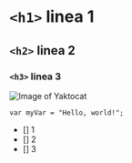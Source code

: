 #  `<h1>` linea 1

## `<h2>` linea 2

### `<h3>` linea 3

![Image of Yaktocat](https://octodex.github.com/images/yaktocat.png)


``` javscrypt
var myVar = "Hello, world!";
```

- [] 1
- [] 2
- [] 3
